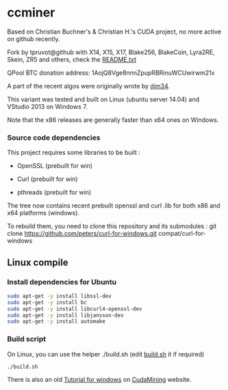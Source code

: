 ccminer
=======

Based on Christian Buchner's &amp; Christian H.'s CUDA project, no more active on github recently.

Fork by tpruvot@github with X14, X15, X17, Blake256, BlakeCoin, Lyra2RE, Skein, ZR5 and others, check the [README.txt](README.txt)

QPool BTC donation address: 1AojQ8Vge8nnnZpupRBRinuWCUwirwm21x

A part of the recent algos were originally wrote by [djm34](https://github.com/djm34).

This variant was tested and built on Linux (ubuntu server 14.04) and VStudio 2013 on Windows 7.

Note that the x86 releases are generally faster than x64 ones on Windows.

### Source code dependencies

This project requires some libraries to be built :

- OpenSSL (prebuilt for win)

- Curl (prebuilt for win)

- pthreads (prebuilt for win)

The tree now contains recent prebuilt openssl and curl .lib for both x86 and x64 platforms (windows).

To rebuild them, you need to clone this repository and its submodules :
    git clone https://github.com/peters/curl-for-windows.git compat/curl-for-windows

## Linux compile


### Install dependencies for Ubuntu

```bash
sudo apt-get -y install libssl-dev
sudo apt-get -y install bc
sudo apt-get -y install libcurl4-openssl-dev
sudo apt-get -y install libjansson-dev
sudo apt-get -y install automake
```
### Build script

On Linux, you can use the helper ./build.sh (edit [build.sh](build.sh) it if required)

```bash
./build.sh
```

There is also an old [Tutorial for windows](http://cudamining.co.uk/url/tutorials/id/3) on [CudaMining](http://cudamining.co.uk) website.
